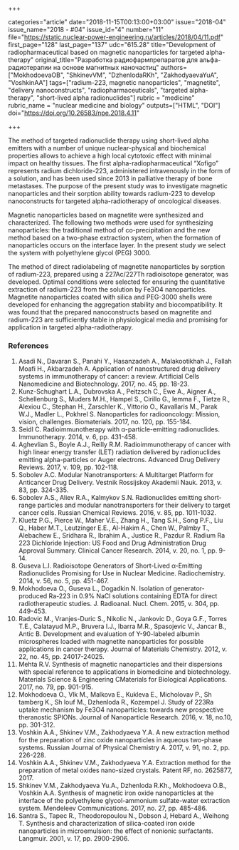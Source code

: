 +++

categories="article"
date="2018-11-15T00:13:00+03:00"
issue="2018-04"
issue_name="2018 - #04"
issue_id="4"
number="11"
file="https://static.nuclear-power-engineering.ru/articles/2018/04/11.pdf"
first_page="128"
last_page="137"
udc="615.28"
title="Development of radiopharmaceutical based on magnetic nanoparticles for targeted alpha-therapy"
original_title="Разработка радиофармпрепаратов для альфа-радиотерапии на основе магнитных наночастиц"
authors=["MokhodoevaOB", "ShkinevVM", "DzhenlodaRKh", "ZakhodyaevaYuA", "VoshkinAA"]
tags=["radium-223, magnetic nanoparticles", "magnetite", "delivery nanoconstructs", "radiopharmaceuticals", "targeted alpha-therapy", "short-lived alpha radionuclides"]
rubric = "medicine"
rubric_name = "nuclear medicine and biology"
outputs=["HTML", "DOI"]
doi="https://doi.org/10.26583/npe.2018.4.11"

+++

The method of targeted radionuclide therapy using short-lived alpha emitters with a number of unique nuclear-physical and biochemical properties allows to achieve a high local cytotoxic effect with minimal impact on healthy tissues. The first alpha-radiopharmaceutical “Xofigo” represents radium dichloride-223, administered intravenously in the form of a solution, and has been used since 2013 in palliative therapy of bone metastases. The purpose of the present study was to investigate magnetic nanoparticles and their sorption ability towards radium-223 to develop nanoconstructs for targeted alpha-radiotherapy of oncological diseases.

Magnetic nanoparticles based on magnetite were synthesized and characterized. The following two methods were used for synthesizing nanoparticles: the traditional method of co-precipitation and the new method based on a two-phase extraction system, when the formation of nanoparticles occurs on the interface layer. In the present study we select the system with polyethylene glycol (PEG) 3000.

The method of direct radiolabeling of magnetite nanoparticles by sorption of radium-223, prepared using a 227Ac/227Th radioisotope generator, was developed. Optimal conditions were selected for ensuring the quantitative extraction of radium-223 from the solution by Fe3O4 nanoparticles. Magnetite nanoparticles coated with silica and PEG-3000 shells were developed for enhancing the aggregation stability and biocompatibility. It was found that the prepared nanoconstructs based on magnetite and radium-223 are sufficiently stable in physiological media and promising for application in targeted alpha-radiotherapy.

### References

1. Asadi N., Davaran S., Panahi Y., Hasanzadeh A., Malakootikhah J., Fallah Moafi H., Akbarzadeh A. Application of nanostructured drug delivery systems in immunotherapy of cancer: a review. Artificial Cells Nanomedicine and Biotechnology. 2017, no. 45, pp. 18-23.
2. Kunz-Schughart L.A., Dubrovska A., Peitzsch C., Ewe A., Aigner A., Schellenburg S., Muders M.H., Hampel S., Cirillo G., Iemma F., Tietze R., Alexiou C., Stephan H., Zarschler K., Vittorio O., Kavallaris M., Parak W.J., Madler L., Pokhrel S. Nanoparticles for radiooncology: Mission, vision, challenges. Biomaterials. 2017, no. 120, pp. 155-184.
3. Seidl C. Radioimmunotherapy with α-particle-emitting radionuclides. Immunotherapy. 2014, v. 6, pp. 431-458.
4. Aghevlian S., Boyle A.J., Reilly R.M. Radioimmunotherapy of cancer with high linear energy transfer (LET) radiation delivered by radionuclides emitting alpha-particles or Auger electrons. Advanced Drug Delivery Reviews. 2017, v. 109, pp. 102-118.
5. Sobolev A.C. Modular Nanotransporters: A Multitarget Platform for Anticancer Drug Delivery. Vestnik Rossijskoy Akademii Nauk. 2013, v. 83, pp. 324-335.
6. Sobolev A.S., Aliev R.A., Kalmykov S.N. Radionuclides emitting short-range particles and modular nanotransporters for their delivery to target cancer cells. Russian Chemical Reviews. 2016, v. 85, pp. 1011-1032.
7. Kluetz P.G., Pierce W., Maher V.E., Zhang H., Tang S.H., Song P.F., Liu Q., Haber M.T., Leutzinger E.E., Al-Hakim A., Chen W., Palmby T., Alebachew E., Sridhara R., Ibrahim A., Justice R., Pazdur R. Radium Ra 223 Dichloride Injection: US Food and Drug Administration Drug Approval Summary. Clinical Cancer Research. 2014, v. 20, no. 1, pp. 9-14.
8. Guseva L.I. Radioisotope Generators of Short-Lived α-Emitting Radionuclides Promising for Use in Nuclear Medicine. Radiochemistry. 2014, v. 56, no. 5, pp. 451-467.
9. Mokhodoeva O., Guseva L., Dogadkin N. Isolation of generator-produced Ra-223 in 0.9% NaCl solutions containing EDTA for direct radiotherapeutic studies. J. Radioanal. Nucl. Chem. 2015, v. 304, pp. 449-453.
10. Radovic M., Vranjes-Duric S., Nikolic N., Jankovic D., Goya G.F., Torres T.E., Calatayud M.P., Bruvera I.J., Ibarra M.R., Spasojevic V., Jancar B., Antic B. Development and evaluation of Y-90-labeled albumin microspheres loaded with magnetite nanoparticles for possible applications in cancer therapy. Journal of Materials Chemistry. 2012, v. 22, no. 45, pp. 24017-24025.
11. Mehta R.V. Synthesis of magnetic nanoparticles and their dispersions with special reference to applications in biomedicine and biotechnology. Materials Science & Engineering CMaterials for Biological Applications. 2017, no. 79, pp. 901-915.
12. Mokhodoeva O., Vlk M., Malkova E., Kukleva E., Micholovav P., Sh tamberg K., Sh louf M., Dzhenloda R., Kozempel J. Study of 223Ra uptake mechanism by Fe3O4 nanoparticles: towards new prospective theranostic SPIONs. Journal of Nanoparticle Research. 2016, v. 18, no.10, pp. 301-312.
13. Voshkin A.A., Shkinev V.M., Zakhodyaeva Y.A. A new extraction method for the preparation of zinc oxide nanoparticles in aqueous two-phase systems. Russian Journal of Physical Chemistry A. 2017, v. 91, no. 2, pp. 226-228.
14. Voshkin A.A., Shkinev V.M., Zakhodyaeva Y.A. Extraction method for the preparation of metal oxides nano-sized crystals. Patent RF, no. 2625877, 2017.
15. Shkinev V.M., Zakhodyaeva Yu.A., Dzhenloda R.Kh., Mokhodoeva O.B., Voshkin A.A. Synthesis of magnetic iron oxide nanoparticles at the interface of the polyethylene glycol-ammonium sulfate-water extraction system. Mendeleev Communications. 2017, no. 27, pp. 485-486.
16. Santra S., Tapec R., Theodoropoulou N., Dobson J, Hebard A., Weihong T. Synthesis and characterization of silica-coated iron oxide nanoparticles in microemulsion: the effect of nonionic surfactants. Langmuir. 2001, v. 17, pp. 2900-2906.